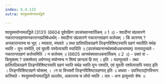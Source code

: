 ```yaml
---
index: 6.4.133
sutra: श्वयुवमघोनामतद्धिते

---
```

श्वयुवमघोनामतद्धिते (3131) (6604 पूर्वपक्षिण उपसंख्यानवार्तिकम् ॥ 1 ॥) - श्वादीनां संप्रसारणे नकारान्तग्रहणमनकारान्तप्रतिषेधार्थम् - श्वादीनां संप्रसारणे नकारान्तग्रहणं कर्तव्यम् । किं कारणम् ? अनकारान्तस्य मा भूत् । मघवता, मघवते ॥ तथा प्रातिपदिकग्रहणे लिङ्गविशिष्टस्यापि ग्रहणं भवतीति यथेह भवति - यूनः पश्येति, एवं युवतीः पश्येत्यत्रापि स्यादिति ॥ (उपसंख्यानानर्थक्यबोधकभाष्यम्) यत्तावदुच्यते - नकारान्तग्रहणं कर्तव्यमिति । न कर्तव्यम् ॥ (6605 आनर्थक्यसाधकवार्तिकम् ॥ 2 ॥) - उक्तं वा - किमुक्तम् ? उक्तमेतत् अर्वणस्तृ मघोनश्च न शिष्यं छान्दसं हि तत् । इति । यदप्युच्यते - तथा प्रातिपदिकग्रहणे लिङ्गविशिष्टस्यापि ग्रहणं भवति यथेह भवति यूनः पश्यति, एवं युवतीः पश्येत्यत्रापि स्यात् इति । लिङ्गविशिष्टग्रहणे चोक्तम् । ।न वा विभक्तौ लिङ्गविशिष्टाग्रहणात् इति ॥ अथवा -  उपरिष्टाद्योगविभागः करिष्यते - श्वयुवमघोनामतद्धिते अल्लोपः, अकारस्य च लोपो भवति । ततः - अनः इत्युभयोः शेषः ॥